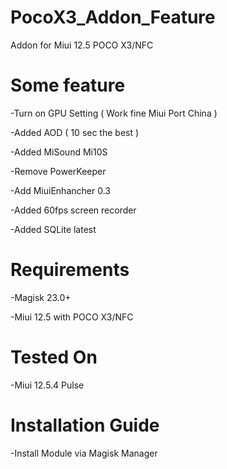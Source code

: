 # PocoX3_Addon_Feature
Addon for Miui 12.5 POCO X3/NFC

# Some feature
-Turn on GPU Setting ( Work fine Miui Port China )

-Added AOD ( 10 sec the best )

-Added MiSound Mi10S

-Remove PowerKeeper

-Add MiuiEnhancher 0.3

-Added 60fps screen recorder

-Added SQLite latest

# Requirements
-Magisk 23.0+

-Miui 12.5 with POCO X3/NFC

# Tested On
-Miui 12.5.4 Pulse

# Installation Guide
-Install Module via Magisk Manager
